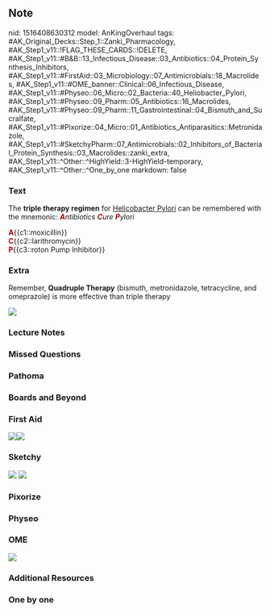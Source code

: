 ## Note
nid: 1516408630312
model: AnKingOverhaul
tags: #AK_Original_Decks::Step_1::Zanki_Pharmacology, #AK_Step1_v11::!FLAG_THESE_CARDS::!DELETE, #AK_Step1_v11::#B&B::13_Infectious_Disease::03_Antibiotics::04_Protein_Synthesis_Inhibitors, #AK_Step1_v11::#FirstAid::03_Microbiology::07_Antimicrobials::18_Macrolides, #AK_Step1_v11::#OME_banner::Clinical::06_Infectious_Disease, #AK_Step1_v11::#Physeo::06_Micro::02_Bacteria::40_Heliobacter_Pylori, #AK_Step1_v11::#Physeo::09_Pharm::05_Antibiotics::16_Macrolides, #AK_Step1_v11::#Physeo::09_Pharm::11_Gastrointestinal::04_Bismuth_and_Sucralfate, #AK_Step1_v11::#Pixorize::04_Micro::01_Antibiotics_Antiparasitics::Metronidazole, #AK_Step1_v11::#SketchyPharm::07_Antimicrobials::02_Inhibitors_of_Bacterial_Protein_Synthesis::03_Macrolides::zanki_extra, #AK_Step1_v11::^Other::^HighYield::3-HighYield-temporary, #AK_Step1_v11::^Other::^One_by_one
markdown: false

### Text
The <b>triple therapy regimen</b> for <u>Helicobacter Pylori</u>
can be remembered with the mnemonic: <i><b><font color=
"#AA0000">A</font></b>ntibiotics <b><font color=
"#AA0000">C</font></b>ure <b><font color=
"#AA0000">P</font></b>ylori</i>
<div style="centerbox">
  <div class="mnemonics">
    <div>
      <b><font color="#AA0000">A</font></b>{{c1::moxicillin}}
    </div>
    <div>
      <b><font color="#AA0000">C</font></b>{{c2::larithromycin}}
    </div>
    <div>
      <b><font color="#AA0000">P</font></b>{{c3::roton Pump
      Inhibitor}}
    </div>
  </div>
</div>

### Extra
Remember, <b>Quadruple Therapy</b> (bismuth, metronidazole,
tetracycline, and omeprazole) is more effective than triple therapy
<div><img src="paste-286920995241985.jpg"></div>

### Lecture Notes


### Missed Questions


### Pathoma


### Boards and Beyond


### First Aid
<img src="paste-321714525306883.jpg"><img src=
"paste-407523676913667.jpg">

### Sketchy
<img src="paste-219288145231873.jpg"> <img src=
"Screen%20Shot%202020-01-28%20at%206.37.01%20PM.png">

### Pixorize


### Physeo


### OME
<div class="ome-widget">
  <a href=
  "https://onlinemeded.org/spa/infectious-disease?ref=anki"><img src="_OME_AnkiFlashcards_Topic_1.png"></a>
</div>

### Additional Resources


### One by one

